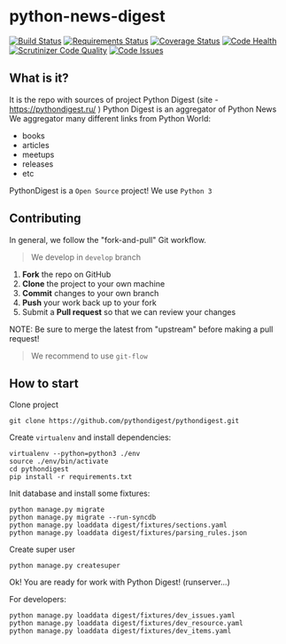 python-news-digest
==================

[![Build Status](https://travis-ci.org/pythondigest/pythondigest.svg?branch=master)](https://travis-ci.org/pythondigest/pythondigest)
[![Requirements Status](https://requires.io/github/pythondigest/pythondigest/requirements.svg?branch=master)](https://requires.io/github/pythondigest/pythondigest/requirements/?branch=master)
[![Coverage Status](https://coveralls.io/repos/github/pythondigest/pythondigest/badge.svg?branch=master)](https://coveralls.io/github/pythondigest/pythondigest?branch=master)
[![Code Health](https://landscape.io/github/pythondigest/pythondigest/master/landscape.svg?style=flat)](https://landscape.io/github/pythondigest/pythondigest/master)
[![Scrutinizer Code Quality](https://scrutinizer-ci.com/g/pythondigest/pythondigest/badges/quality-score.png?b=master)](https://scrutinizer-ci.com/g/pythondigest/pythondigest/?branch=master)
[![Code Issues](https://www.quantifiedcode.com/api/v1/project/965ef841bdca428492ec06d4f018d360/badge.svg)](https://www.quantifiedcode.com/app/project/965ef841bdca428492ec06d4f018d360)

What is it?
-----------


It is the repo with sources of project Python Digest (site - https://pythondigest.ru/ )
Python Digest is an aggregator of Python News
We aggregator many different links from Python World:

- books
- articles
- meetups
- releases
- etc

PythonDigest is a `Open Source` project!
We use `Python 3`

Contributing
------------

In general, we follow the "fork-and-pull" Git workflow.

> We develop in `develop` branch

 1. **Fork** the repo on GitHub
 2. **Clone** the project to your own machine
 3. **Commit** changes to your own branch
 4. **Push** your work back up to your fork
 5. Submit a **Pull request** so that we can review your changes

NOTE: Be sure to merge the latest from "upstream" before making a pull request!

> We recommend to use `git-flow`


How to start
------------

Clone project

```
git clone https://github.com/pythondigest/pythondigest.git
```

Create `virtualenv` and install dependencies:

```
virtualenv --python=python3 ./env
source ./env/bin/activate
cd pythondigest
pip install -r requirements.txt
```

Init database and install some fixtures:

```
python manage.py migrate
python manage.py migrate --run-syncdb
python manage.py loaddata digest/fixtures/sections.yaml
python manage.py loaddata digest/fixtures/parsing_rules.json
```

Create super user
```
python manage.py createsuper
```

Ok! You are ready for work with Python Digest! (runserver...)

For developers:

```
python manage.py loaddata digest/fixtures/dev_issues.yaml
python manage.py loaddata digest/fixtures/dev_resource.yaml
python manage.py loaddata digest/fixtures/dev_items.yaml
```